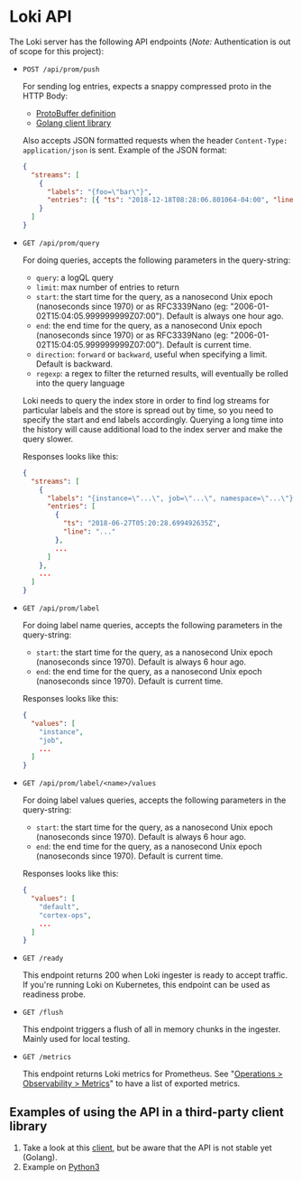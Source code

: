 # Loki API

The Loki server has the following API endpoints (_Note:_ Authentication is out of scope for this project):

- `POST /api/prom/push`

  For sending log entries, expects a snappy compressed proto in the HTTP Body:

  - [ProtoBuffer definition](/pkg/logproto/logproto.proto)
  - [Golang client library](/pkg/promtail/client/client.go)

  Also accepts JSON formatted requests when the header `Content-Type: application/json` is sent. Example of the JSON format:

  ```json
  {
    "streams": [
      {
        "labels": "{foo=\"bar\"}",
        "entries": [{ "ts": "2018-12-18T08:28:06.801064-04:00", "line": "baz" }]
      }
    ]
  }
  ```

- `GET /api/prom/query`

  For doing queries, accepts the following parameters in the query-string:

  - `query`: a logQL query
  - `limit`: max number of entries to return
  - `start`: the start time for the query, as a nanosecond Unix epoch (nanoseconds since 1970) or as RFC3339Nano (eg: "2006-01-02T15:04:05.999999999Z07:00"). Default is always one hour ago.
  - `end`: the end time for the query, as a nanosecond Unix epoch (nanoseconds since 1970) or as RFC3339Nano (eg: "2006-01-02T15:04:05.999999999Z07:00"). Default is current time.
  - `direction`: `forward` or `backward`, useful when specifying a limit. Default is backward.
  - `regexp`: a regex to filter the returned results, will eventually be rolled into the query language

  Loki needs to query the index store in order to find log streams for particular labels and the store is spread out by time,
  so you need to specify the start and end labels accordingly. Querying a long time into the history will cause additional
  load to the index server and make the query slower.

  Responses looks like this:

  ```json
  {
    "streams": [
      {
        "labels": "{instance=\"...\", job=\"...\", namespace=\"...\"}",
        "entries": [
          {
            "ts": "2018-06-27T05:20:28.699492635Z",
            "line": "..."
          },
          ...
        ]
      },
      ...
    ]
  }
  ```

- `GET /api/prom/label`

  For doing label name queries, accepts the following parameters in the query-string:

  - `start`: the start time for the query, as a nanosecond Unix epoch (nanoseconds since 1970). Default is always 6 hour ago.
  - `end`: the end time for the query, as a nanosecond Unix epoch (nanoseconds since 1970). Default is current time.

  Responses looks like this:

  ```json
  {
    "values": [
      "instance",
      "job",
      ...
    ]
  }
  ```

- `GET /api/prom/label/<name>/values`

  For doing label values queries, accepts the following parameters in the query-string:

  - `start`: the start time for the query, as a nanosecond Unix epoch (nanoseconds since 1970). Default is always 6 hour ago.
  - `end`: the end time for the query, as a nanosecond Unix epoch (nanoseconds since 1970). Default is current time.

  Responses looks like this:

  ```json
  {
    "values": [
      "default",
      "cortex-ops",
      ...
    ]
  }
  ```

- `GET /ready`

  This endpoint returns 200 when Loki ingester is ready to accept traffic. If you're running Loki on Kubernetes, this endpoint can be used as readiness probe.

- `GET /flush`

  This endpoint triggers a flush of all in memory chunks in the ingester. Mainly used for local testing.

- `GET /metrics`

  This endpoint returns Loki metrics for Prometheus. See "[Operations > Observability > Metrics](./operations.md)" to have a list of exported metrics.


## Examples of using the API in a third-party client library

1) Take a look at this [client](https://github.com/afiskon/promtail-client), but be aware that the API is not stable yet (Golang).
2) Example on [Python3](https://github.com/sleleko/devops-kb/blob/master/python/push-to-loki.py)
